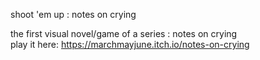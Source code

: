 shoot 'em up : notes on crying

the first visual novel/game of a series : notes on crying
<br/>play it here: https://marchmayjune.itch.io/notes-on-crying
